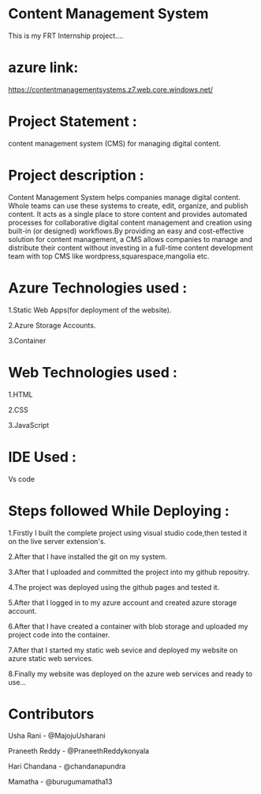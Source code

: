 # Content Management System
This is my FRT Internship project....

# azure link:  
https://contentmanagementsystems.z7.web.core.windows.net/

# Project Statement :
content management system (CMS) for managing digital content. 

# Project description :
Content Management System helps companies manage digital content. 
Whole teams can use these systems to create, edit, organize, and publish content. 
It acts as a single place to store content and provides automated processes for collaborative digital content management 
and creation using built-in (or designed) workflows.By providing an easy and cost-effective solution for content management, 
a CMS allows companies to manage and distribute their content without investing in a full-time content development team with
top CMS like wordpress,squarespace,mangolia etc.


# Azure Technologies used :
1.Static Web Apps(for deployment of the website).

2.Azure Storage Accounts.

3.Container

# Web Technologies used :
1.HTML

2.CSS

3.JavaScript

# IDE Used :
Vs code

# Steps followed While Deploying :
1.Firstly I built the complete project using visual studio code,then tested it on the live server extension's.

2.After that I have installed the git on my system.

3.After that I uploaded and committed the project into my github repositry.

4.The project was deployed using the github pages and tested it.

5.After that I logged in to my azure account and created azure storage account.

6.After that I have created a container with blob storage and uploaded my project code into the container.

7.After that I started my static web sevice and deployed my website on azure static web services.

8.Finally my website was deployed on the azure web services and ready to use...

# Contributors
Usha Rani - @MajojuUsharani

Praneeth Reddy - @PraneethReddykonyala

Hari Chandana - @chandanapundra

Mamatha - @burugumamatha13
